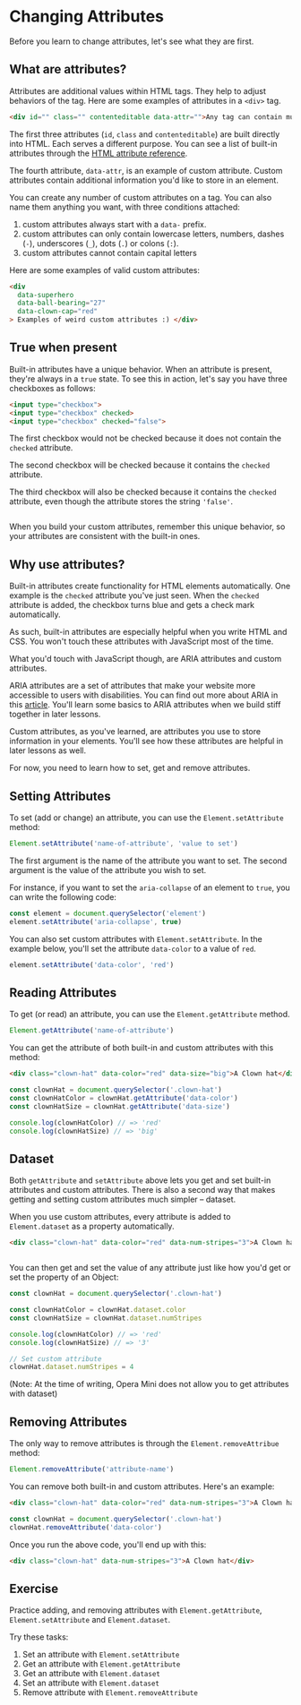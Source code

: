 # Changing Attributes

Before you learn to change attributes, let's see what they are first.

## What are attributes?

Attributes are additional values within HTML tags. They help to adjust behaviors of the tag. Here are some examples of attributes in a `<div>` tag.

```html
<div id="" class="" contenteditable data-attr="">Any tag can contain multiple attributes!</div>
```

The first three attributes (`id`, `class` and `contenteditable`) are built directly into HTML. Each serves a different purpose. You can see a list of built-in attributes through the [HTML attribute reference](https://developer.mozilla.org/en-US/docs/Web/HTML/Attributes).

The fourth attribute, `data-attr`, is an example of custom attribute. Custom attributes contain additional information you'd like to store in an element.

You can create any number of custom attributes on a tag. You can also name them anything you want, with three conditions attached:

1. custom attributes always start with a `data-` prefix.
2. custom attributes can only contain lowercase letters, numbers, dashes (`-`), underscores (`_`), dots (`.`) or colons (`:`).
3. custom attributes cannot contain capital letters

Here are some examples of valid custom attributes:

```html
<div
  data-superhero
  data-ball-bearing="27"
  data-clown-cap="red"
> Examples of weird custom attributes :) </div>
```

## True when present

Built-in attributes have a unique behavior. When an attribute is present, they're always in a `true` state. To see this in action, let's say you have three checkboxes as follows:

```html
<input type="checkbox">
<input type="checkbox" checked>
<input type="checkbox" checked="false">
```

The first checkbox would not be checked because it does not contain the `checked` attribute.

The second checkbox will be checked because it contains the `checked` attribute.

The third checkbox will also be checked because it contains the `checked` attribute, even though the attribute stores the string `'false'`.

<figure>
  <img src="/images/2017/" alt="">
  <figcaption></figcaption>
</figure>

When you build your custom attributes, remember this unique behavior, so your attributes are consistent with the built-in ones.

## Why use attributes?


Built-in attributes create functionality for HTML elements automatically. One example is the `checked` attribute you've just seen. When the `checked` attribute is added, the checkbox turns blue and gets a check mark automatically.

As such, built-in attributes are especially helpful when you write HTML and CSS. You won't touch these attributes with JavaScript most of the time.

What you'd touch with JavaScript though, are ARIA attributes and custom attributes.

ARIA attributes are a set of attributes that make your website more accessible to users with disabilities. You can find out more about ARIA in this [article](https://www.sitepoint.com/how-to-use-aria-effectively-with-html5/). You'll learn some basics to ARIA attributes when we build stiff together in later lessons.

Custom attributes, as you've learned, are attributes you use to store information in your elements. You'll see how these attributes are helpful in later lessons as well.

For now, you need to learn how to set, get and remove attributes.

## Setting Attributes

To set (add or change) an attribute, you can use the `Element.setAttribute` method:

```js
Element.setAttribute('name-of-attribute', 'value to set')
```

The first argument is the name of the attribute you want to set. The second argument is the value of the attribute you wish to set.

For instance, if you want to set the `aria-collapse` of an element to `true`, you can write the following code:

```js
const element = document.querySelector('element')
element.setAttribute('aria-collapse', true)
```

You can also set custom attributes with `Element.setAttribute`. In the example below, you'll set the attribute `data-color` to a value of `red`.

```js
element.setAttribute('data-color', 'red')
```

## Reading Attributes

To get (or read) an attribute, you can use the `Element.getAttribute` method.

```js
Element.getAttribute('name-of-attribute')
```

You can get the attribute of both built-in and custom attributes with this method:

```html
<div class="clown-hat" data-color="red" data-size="big">A Clown hat</div>
```

```js
const clownHat = document.querySelector('.clown-hat')
const clownHatColor = clownHat.getAttribute('data-color')
const clownHatSize = clownHat.getAttribute('data-size')

console.log(clownHatColor) // => 'red'
console.log(clownHatSize) // => 'big'
```

## Dataset

Both `getAttribute` and `setAttribute` above lets you get and set built-in attributes and custom attributes. There is also a second way that makes getting and setting custom attributes much simpler – dataset.

When you use custom attributes, every attribute is added to `Element.dataset` as a property automatically.

```html
<div class="clown-hat" data-color="red" data-num-stripes="3">A Clown hat</div>
```

<figure>
  <img src="/images/2017/" alt="">
  <figcaption></figcaption>
</figure>

You can then get and set the value of any attribute just like how you'd get or set the property of an Object:

```js
const clownHat = document.querySelector('.clown-hat')

const clownHatColor = clownHat.dataset.color
const clownHatSize = clownHat.dataset.numStripes

console.log(clownHatColor) // => 'red'
console.log(clownHatSize) // => '3'

// Set custom attribute
clownHat.dataset.numStripes = 4
```

(Note: At the time of writing, Opera Mini does not allow you to get attributes with dataset)

## Removing Attributes

The only way to remove attributes is through the `Element.removeAttribue` method:

```js
Element.removeAttribute('attribute-name')
```

You can remove both built-in and custom attributes. Here's an example:

```html
<div class="clown-hat" data-color="red" data-num-stripes="3">A Clown hat</div>
```

```js
const clownHat = document.querySelector('.clown-hat')
clownHat.removeAttribute('data-color')
```

Once you run the above code, you'll end up with this:

```html
<div class="clown-hat" data-num-stripes="3">A Clown hat</div>
```

## Exercise

Practice adding, and removing attributes with `Element.getAttribute`, `Element.setAttribute` and `Element.dataset`.

Try these tasks:

1. Set an attribute with `Element.setAttribute`
2. Get an attribute with `Element.getAttribute`
3. Get an attribute with `Element.dataset`
4. Set an attribute with `Element.dataset`
5. Remove attribute with `Element.removeAttribute`

